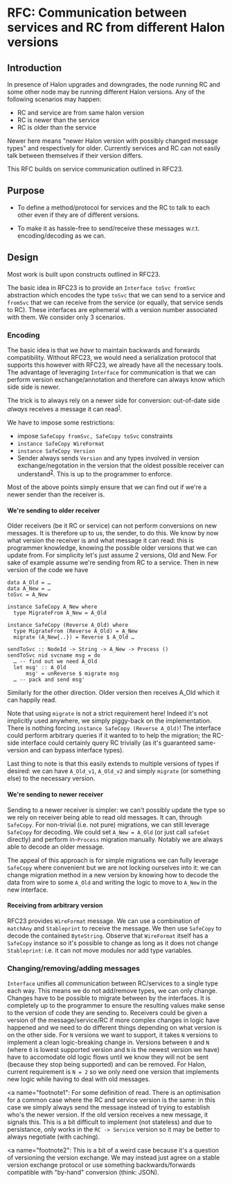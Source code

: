 # RFC: Communication between services and RC from different Halon versions

## Introduction

In presence of Halon upgrades and downgrades, the node running RC and
some other node may be running different Halon versions. Any of the
following scenarios may happen:

* RC and service are from same halon version
* RC is newer than the service
* RC is older than the service

Newer here means "newer Halon version with possibly changed message
types" and respectively for older. Currently services and RC can not
easily talk between themselves if their version differs.

This RFC builds on service communication outlined in RFC23.

## Purpose

* To define a method/protocol for services and the RC to talk to each
  other even if they are of different versions.

* To make it as hassle-free to send/receive these messages w.r.t.
  encoding/decoding as we can.

## Design

Most work is built upon constructs outlined in RFC23.

The basic idea in RFC23 is to provide an `Interface toSvc fromSvc`
abstraction which encodes the type `toSvc` that we can send to a
service and `fromSvc` that we can receive from the service (or
equally, that service sends to RC). These interfaces are ephemeral
with a version number associated with them. We consider only 3
scenarios.

### Encoding

The basic idea is that we *have* to maintain backwards and forwards
compatibility. Without RFC23, we would need a serialization protocol
that supports this however with RFC23, we already have all the
necessary tools. The advantage of leveraging `Interface` for
communication is that we can perform version exchange/annotation and
therefore can always know which side side is newer.

The trick is to always rely on a newer side for conversion:
out-of-date side *always* receives a message it can
read<sup>[1](#footnote2)</sup>.

We have to impose some restrictions:

* impose `SafeCopy fromSvc, SafeCopy toSvc` constraints
* `instance SafeCopy WireFormat`
* `instance SafeCopy Version`
* Sender always sends `Version` and any types involved in version
  exchange/negotation in the version that the oldest possible receiver
  can understand<sup>[2](#footnote3)</sup>. This is up to the
  programmer to enforce.

Most of the above points simply ensure that we can find out if we're a
newer sender than the receiver is.

#### We're sending to older receiver

Older receivers (be it RC or service) can not perform conversions on
new messages. It is therefore up to us, the sender, to do this. We
know by now what version the receiver is and what message it can read:
this is programmer knowledge, knowing the possible older versions that
we can update from. For simplicity let's just assume 2 versions, Old
and New. For sake of example assume we're sending from RC to a
service. Then in new version of the code we have

```
data A_Old = …
data A_New = …
toSvc = A_New

instance SafeCopy A_New where
  type MigrateFrom A_New = A_Old

instance SafeCopy (Reverse A_Old) where
  type MigrateFrom (Reverse A_Old) = A_New
  migrate (A_New{..}) = Reverse $ A_Old …

sendToSvc :: NodeId -> String -> A_New -> Process ()
sendToSvc nid svcname msg = do
  … -- find out we need A_Old
  let msg' :: A_Old
      msg' = unReverse $ migrate msg
  … -- pack and send msg'
```

Similarly for the other direction. Older version then receives A_Old
which it can happily read.

Note that using `migrate` is not a strict requirement here! Indeed
it's not implicitly used anywhere, we simply piggy-back on the
implementation. There is nothing forcing `instance SafeCopy (Reverse
A_Old)`! The interface could perform arbitrary queries if it wanted to
to help the migration; the RC-side interface could certainly query RC
trivially (as it's guaranteed same-version and can bypass interface
types).

Last thing to note is that this easily extends to multiple versions of
types if desired: we can have `A_Old_v1`, `A_Old_v2` and simply
`migrate` (or something else) to the necessary version.

#### We're sending to newer receiver

Sending to a newer receiver is simpler: we can't possibly update the
type so we rely on receiver being able to read old messages. It can,
through `SafeCopy`. For non-trivial (i.e. not pure) migrations, we can
still leverage `SafeCopy` for decoding. We could set `A_New = A_Old`
(or just call `safeGet` directly) and perform in-`Process` migration
manually. Notably we are always able to decode an older message.

The appeal of this approach is for simple migrations we can fully
leverage `SafeCopy` where convenient but we are not locking ourselves
into it: we can change migration method in a new version by knowing
how to decode the data from wire to some `A_Old` and writing the logic
to move to `A_New` in the new interface.

#### Receiving from arbitrary version

RFC23 provides `WireFormat` message. We can use a combination of
`matchAny` and `Stableprint` to receive the message. We then use
`SafeCopy` to decode the contained `ByteString`. Observe that
`WireFormat` itself has a `SafeCopy` instance so it's possible to
change as long as it does not change `Stableprint`: i.e. it can not
move modules nor add type variables.

### Changing/removing/adding messages

`Interface` unifies all communication between RC/services to a single
type each way. This means we do not add/remove types, we can only
change. Changes have to be possible to migrate between by the
interfaces. It is completely up to the programmer to ensure the
resulting values make sense to the version of code they are sending
to. Receivers could be given a version of the message/service/RC if
more complex changes in logic have happened and we need to do
different things depending on what version is on the other side. For `N`
versions we want to support, it takes `N` versions to implement a clean
logic-breaking change in. Versions between `0` and `N` (where `0` is
lowest supported version and `N` is the newest version we have) have
to accomodate old logic flows until we know they will not be sent
(because they stop being supported) and can be removed. For Halon,
current requirement is `N = 2` so we only need one version that
implements new logic while having to deal with old messages.



<a name="footnote1"</a>: For some definition of read. There is an
optimisation for a common case where the RC and service version is the
same: in this case we simply always send the message instead of trying
to establish who's the newer version. If the old version receives a
new message, it signals this. This is a bit difficult to implement
(not stateless) and due to persistance, only works in the `RC ->
Service` version so it may be better to always negotiate (with
caching).

<a name="footnote2"</a>: This is a bit of a weird case because it's a
question of versioning the version exchange. We may instead just agree
on a stable version exchange protocol or use something
backwards/forwards compatible with "by-hand" conversion (think: JSON).

